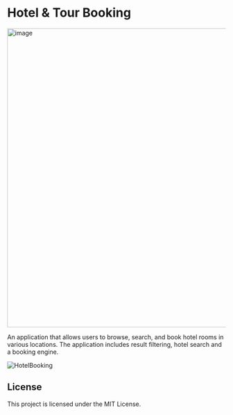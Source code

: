 # Hotel & Tour Booking
<img width="688" alt="image" src="https://github.com/user-attachments/assets/8fe75cc0-1c42-4bc4-a091-811ad40963ef" />

An application that allows users to browse, search, and book hotel rooms in various locations. The application includes result filtering, hotel search and a booking engine.

![HotelBooking](https://github.com/LadyAmely/HotelBooking-Symphony-PostgreSQL/blob/master/HotelBooking-home.png)

## License

This project is licensed under the MIT License.
